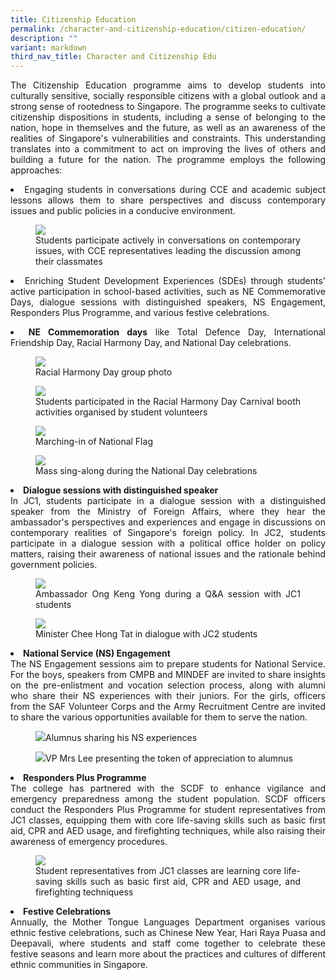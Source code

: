 ```yaml
---
title: Citizenship Education
permalink: /character-and-citizenship-education/citizen-education/
description: ""
variant: markdown
third_nav_title: Character and Citizenship Edu
---
```

<div align="justify">

<p>The Citizenship Education programme aims to develop students into culturally sensitive, socially responsible citizens with a global outlook and a strong sense of rootedness to Singapore. The programme seeks to cultivate citizenship dispositions in students, including a sense of belonging to the nation, hope in themselves and the future, as well as an awareness of the realities of Singapore's vulnerabilities and constraints. This understanding translates into a commitment to act on improving the lives of others and building a future for the nation. The programme employs the following approaches:</p>

<p></p><li>Engaging students in conversations during CCE and academic subject lessons allows them to share perspectives and discuss contemporary issues and public policies in a conducive environment.</li>

<p></p><figure><img src="/images/Curriculum/CCE%20%20%20Citizenship%20Education/Student_Facilitators_combined.jpg"><figcaption>Students participate actively in conversations on contemporary issues, with CCE representatives leading the discussion among their classmates</figcaption></figure><p></p>

<p></p><li>Enriching Student Development Experiences (SDEs) through students' active participation in school-based activities, such as NE Commemorative Days, dialogue sessions with distinguished speakers, NS Engagement, Responders Plus Programme, and various festive celebrations.</li><p></p>
	
<li><b>NE Commemoration days</b> like Total Defence Day, International Friendship Day, Racial Harmony Day, and National Day celebrations.</li>
	
<p></p><figure><img src="/images/Curriculum/CCE%20%20%20Citizenship%20Education/RHD.jpg"><figcaption>Racial Harmony Day group photo</figcaption></figure><p></p>

<p></p><figure><img src="/images/JPJC%20Experience/Co%20Curriculum/CCE/Citizen%20Education/n2.jpg"><figcaption>Students participated in the Racial Harmony Day Carnival booth activities organised by student volunteers</figcaption></figure><p></p> 
	
<p></p><figure><img src="/images/Curriculum/CCE%20%20%20Citizenship%20Education/NDOC_1.jpg"><figcaption>Marching-in of National Flag</figcaption></figure><p></p> 

<p></p><figure><img src="/images/Curriculum/CCE%20%20%20Citizenship%20Education/NDC.jpg"><figcaption>Mass sing-along during the National Day celebrations</figcaption></figure><p></p> 
	
<li><b>Dialogue sessions with distinguished speaker</b><br>
In JC1, students participate in a dialogue session with a distinguished speaker from the Ministry of Foreign Affairs, where they hear the ambassador's perspectives and experiences and engage in discussions on contemporary realities of Singapore's foreign policy. In JC2, students participate in a dialogue session with a political office holder on policy matters, raising their awareness of national issues and the rationale behind government policies.</li>
	
<p></p><figure><img src="/images/Curriculum/CCE%20%20%20Citizenship%20Education/Dialogue_1.jpg"><figcaption>Ambassador Ong Keng Yong during a Q&amp;A session with JC1 students</figcaption></figure><p></p>
	
<p></p><figure><img src="/images/Curriculum/CCE%20%20%20Citizenship%20Education/Dialogue_4_jpeg.jpg"><figcaption>Minister Chee Hong Tat in dialogue with JC2 students</figcaption></figure><p></p>
	
<li><b>National Service (NS) Engagement</b><br>
The NS Engagement sessions aim to prepare students for National Service. For the boys, speakers from CMPB and MINDEF are invited to share insights on the pre-enlistment and vocation selection process, along with alumni who share their NS experiences with their juniors. For the girls, officers from the SAF Volunteer Corps and the Army Recruitment Centre are invited to share the various opportunities available for them to serve the nation.</li>
	
<p></p><figure><img src="/images/JPJC%20Experience/Co%20Curriculum/CCE/Citizen%20Education/n7.jpg">Alumnus sharing his NS experiences</figure><p></p>	

<p></p><figure><img src="/images/JPJC%20Experience/Co%20Curriculum/CCE/Citizen%20Education/n8.jpg">VP Mrs Lee presenting the token of appreciation to alumnus</figure><p></p>	


<li><b>Responders Plus Programme</b><br>
The college has partnered with the SCDF to enhance vigilance and emergency preparedness among the student population. SCDF officers conduct the Responders Plus Programme for student representatives from JC1 classes, equipping them with core life-saving skills such as basic first aid, CPR and AED usage, and firefighting techniques, while also raising their awareness of emergency procedures.</li>
	
<p></p><figure><img src="/images/JPJC%20Experience/Co%20Curriculum/CCE/Citizen%20Education/n9.jpg"><figcaption>Student representatives from JC1 classes are learning core life-saving skills such as basic first aid, CPR and AED usage, and firefighting techniquess</figcaption></figure>
	
<li><b>Festive Celebrations</b><br>
Annually, the Mother Tongue Languages Department organises various ethnic festive celebrations, such as Chinese New Year, Hari Raya Puasa and Deepavali, where students and staff come together to celebrate these festive seasons and learn more about the practices and cultures of different ethnic communities in Singapore.</li>
	
</div>